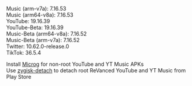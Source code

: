 Music (arm-v7a): 7.16.53  
Music (arm64-v8a): 7.16.53  
YouTube: 19.16.39  
YouTube-Beta: 19.16.39  
Music-Beta (arm64-v8a): 7.16.52  
Music-Beta (arm-v7a): 7.16.52  
Twitter: 10.62.0-release.0  
TikTok: 36.5.4  

Install [Microg](https://github.com/ReVanced/GmsCore/releases) for non-root YouTube and YT Music APKs  
Use [zygisk-detach](https://github.com/j-hc/zygisk-detach) to detach root ReVanced YouTube and YT Music from Play Store  
